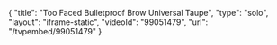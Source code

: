 {
    "title": "Too Faced Bulletproof Brow  Universal Taupe",
    "type": "solo",
    "layout": "iframe-static",
    "videoId": "99051479",
    "url": "\/tvpembed\/99051479"
}